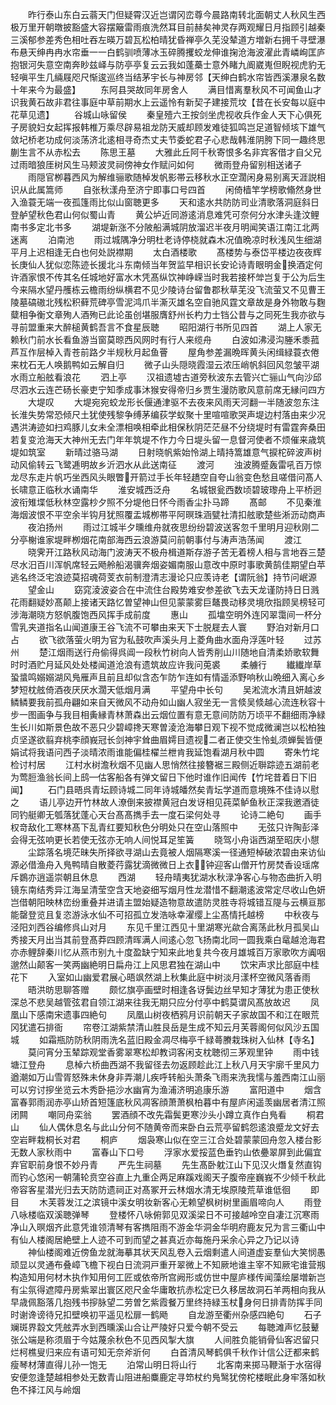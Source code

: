 <!-- { "loadSidebar": true } -->
　　昨行泰山东白云蓊天门但疑霄汉近岂谓冈峦尊今晨路南转北面朝丈人秋风生西极万里开朝暾披豁盛大容摆簸雷雨痕洗然耳目前赫矣神灵存两观耀日月指顾引越秦三溪郁参差秀色相吐吞左暎万碧瓦松柏晴犹昏禅亭久芜没辇道方増新右拥千寻壁瀑布悬天绅冉冉水帘垂一一白鹤驯喷薄冰玉碎腾攫蛟龙伸谁掬沧海波濯此青嶙峋匡庐抱银河失意空南奔眇兹峄与防亭亭复云云我如蓬蘽士意外睹九阍崴嵬但睨视虎豹无轻嗔平生几緉屐咫尺惭逡巡终当结茅宇长与神房邻【天绅白鹤水帘皆西溪瀑泉名数十年来今为最盛】
　　东阿县哭故同年房舍人
　　满目惜离羣秋风不可闻鱼山才识我黄石故非君往事庭中草前期水上云遥怜有新契子建接荒坟【昔在长安每以庭中花草见遗】
　　谷城山咏留侯
　　秦皇殪六王按剑坐虎视收兵作金人天下心俱死子房貌妇女起挥报韩椎万乘尽辟易祖龙防天威却顾发难徒狐鸣岂足道智倾垓下雄气敛圮桥老功成何淡荡济北逺相寻奇杰丈夫节委蛇君子心悲哉韩淮阴胯下同一趣终思蒯生言不从赤松去
　　陈思王墓
　　大雅此丘阿千秋寄恨多名非宾客借才自父兄过雨暗狼厓树风生马颊波灵祠傍神女作赋问如何
　　微雨登舟留别相送诸子
　　雨隠官栁暮西风为解维骊歌随棹发帆影帯云移秋水正空濶闲身易别离天涯説相识从此属篙师
　　自张秋漾舟至济宁即事口号四首
　　闲倚樯竿学榜歌翛然身世入渔蓑无端一夜孤篷雨比似山窗聴更多
　　天和逺水共防防司业清歌落洞庭斜日登舻望秋色君山何似蜀山青
　　黄公垆近同游逺消息难凭可奈何分水津头逢汶鲤南书多定北书多
　　湖堤新涨不分陂船满城阴放溜迟半夜月明闻笑语江南江北两迷离
　　泊南池
　　雨过城隅净分明杜老诗停桡就森木况值晩凉时秋浅风生细湖平月上迟相逢无白也何处説襟期
　　太白酒楼歌
　　髙楼势与泰岱平楼边夜夜辉长庚仙人犹似恋陈迹长援北斗东南倾当年贺监早相识长安论诗青眼明金换酒定何许酒家恨不传其名任城地好富水木凭髙纵饮神峥嵘当时我若接杯斚岂复于公为后生今来隔水望丹雘栋云檐雨纷纵横君不见少陵诗台留鲁郡秋草芜没飞流萤又不见曹王陵墓碻磝北残松积藓荒碑亭雪泥鸿爪半澌灭雄名空自驰风霆文章故是身外物敢与麴糵相争衡文章殉人酒殉已此论虽创堪服膺舒州长杓力士铛公昔与之同死生我亦欲与寻前盟重来大醉槌黄鹤吾言不食星辰聴
　　昭阳湖行书所见四首
　　湖上人家无赖秋门前水长看鱼游当窗莫晾西风网时有行人来缆舟
　　白波如沸浸沟塍禾黍菰芦互作层棹入青苍前路夕半规秋月起鱼罾
　　屋角参差漏晩晖黄头闲缉緑蓑衣倦来枕石无人唤鹅鸭如云解自归
　　微子山头隠晓霞湿云浓压峭帆斜回风忽皱平湖水雨立船舷看浪花
　　泗上亭
　　汉祖遗墟古道旁秋波东去管兴亡骊山气向沙邱尽泗水云连芒砀长豪吏宁知季成事沐猴安得帝归乡贾生漫防歌风意前席无縁问四方
　　大堤叹
　　大堤宛宛蛟龙形长偃通津驱不去夜来风雨天河翻一半随波忽东注长淮失势常恐倾尺土犹使残黎争缚茅编荻学蚁聚十里喧喧歌哭声堤边村落由来少况遇洪涛迹如扫鸡豚儿女未全漂相唤相牵此相保秋阴茫茫昼不分绕堤时有雷霆奔桑田若复变沧海天大神州无去门年年筑堤不作力今日堤头留一息督河使者不烦催来歳筑堤如筑室
　　新晴过骆马湖
　　日射晓帆紫始怜湖上晴持篙雄意气捩柁碎波声树动风偷转云飞鹭逓明故乡沂泗水从此送南征
　　渡河
　　浊波腾蹙轰雷吼百万惊龙尽东走片帆巧坐西风头眼瞥开箭过手长年轻趫空自夸山翁变色愁且嗟借问髙人长啸意正临秋水诵南华
　　淮安城西泛舟
　　名城银瓮西数顷碧玻瓈舟上平桥迥波衔雉堞低秋林空露杪夕照不分堤他日怀今雨香尘扑马蹄
　　髙邮
　　不见秦淮海烟波恨不平空余半钩月犹照覆盂城栁帯平阿暝珠涵甓社清扣舷歌楚些淅沥动商声
　　夜泊扬州
　　雨过江城半夕曛维舟就夜思纷纷碧波送客忽千里明月迎秋刚二分亭榭谁家堤畔栁烟花南部海西云浪游莫问前朝事付与涛声浩荡闻
　　渡江
　　晓霁开江路秋风动海门波涛天不极舟楫道斯存游子苦无着榜人相与言地吞三楚尽水汨百川浑帆席轻云飏舲船渴骥奔烟姿媚南服山意改中原时事歌黄鹄佳期望白苹逃名终泛宅浪迹莫招魂荷芰衣前制澄清志漫论只应羡诗老【谓阮翁】持节问岷源
　　望金山
　　窈窕淩波姿合在中流住台殿势难安参差欲飞去天龙谨防持日日溅花雨翻疑妙髙颠上接诸天路忆曽望神山但见蒙蒙雾巨鼇畏动移灵境欣指顾吴榜轻可涉海潮晓方怒帆腹饱西风挥手成前度
　　惠山
　　孤墖空明外连冈翠霭间一杯分雪乳夹道指名山闻道康王谷飞流不可攀由来天下士脱屣去人寰
　　野泊对新月口占
　　欲飞欲落萤火明为官为私鼓吹声溪头月上菱角曲水面舟浮莲叶轻
　　过苏州
　　楚江烟雨送行舟偷得呉阊一段秋竹树向人皆秀削山川随地自清柔娇歌软舞时时酒贮月延风处处楼闻道沧浪有遗筑故应许我问莵裘
　　柔艣行
　　纎纎岸草蛩螀鸣嫋嫋湖风鳬雁声且前且却似含态乍防乍连如有情遥添野响秋山晩细入离心乡梦短枕舷倚酒夜厌厌水濶天低烟月满
　　平望舟中长句
　　吴淞流水清且妍越波鳞鳞要我前孤舟翩如来自天微风不动舟如山幽人寂坐无一言倐吴倐越心流连秋容十步一图画争与我目相夤縁青林萧森出云烟位置有意无意间防防万顷平不翻细雨净緑生长川如斯景色故不恶只少碧嶂搀天寒曽淩沧海攀日观下视不觉成微澜岂以松柏独贞坚遂欲翦弃桃李顔峩冠长剑神宇耸曲眉嫮目遗视二者正使交生怜虬须蝉鬓皆便娟试将我语问西子淡晴浓雨谁能偏桂櫂兰枻肯我延饱看湖月秋中圆
　　寄朱竹垞检讨村居
　　江村水树澹秋烟不见幽人思悄然往接簪裾三殿侧近聨踪迹五湖前老为莺脰渔翁长间上鸱估客船各有弹文留日下他时谁作旧闻传【竹垞昔着日下旧闻】
　　石门县晤呉青坛顾诗城二同年诗城皤然矣青坛学道而意境殊不佳诗以慰之
　　语儿亭边开竹林故人潦倒来披襟黄冠白发讶相见莼菜鲈鱼秋正深我邀酒徒同钓艇卿无瓠落犹蓬心天台髙髙擕手去一度石梁何处寻
　　论诗二絶句
　　画手权竒敌化工寒林髙下乱青红要知秋色分明处只在空山落照中
　　无弦只许陶彭泽会得无弦响更长若使无弦亦无响人间悦耳足笙簧
　　晓驾小舟诣西湖至昭庆小憇
　　尘踪落名境茫昧失所择欲寻湖山去竟被人烟隔寒溪一径通短棹破浓碧由来访仙源必借渔舟入鳬鸭晴自散菱荇露犹滴微微日上衣钟迎客山僧开竹房焚香设瑶席斥鷃亦逍遥崇朝且休息
　　西湖
　　轻舟晴夷犹湖水秋渌净客心与物态曲折入明镜东南结秀异江海呈清莹空含天地姿细写烟月性龙潜惜不翻潮逺波常定尽收山色妍岂借朝阳映林峦纷重叠并进请主盟始疑造物意故遣防灵胜寺将城错互隄与云横亘那能罄登览且复恣游泳水仙不可招孤立发浩咏幸濯缨上尘髙情托越榜
　　中秋夜与泾阳刘西谷编修呉山对月
　　东见千里江西见十里湖寒光歘合离荡此秋月孤吴山秀接天月出当其前登髙莽四顾清晖满人间逺心忽飞扬南北同一圆我乘白鼋越沧海君亦赤鲤辞秦川忆从燕市别九十度盈缺宁知来此地复共今夜月雄城百万家歌吹方阗咽邈然山颠客一笑两幽絶明日扁舟江上风思君独在湖山中
　　饮宋声求比部庭中桂花下
　　入室如山幽爱君展心晤飒然湖上秋集此庭中树淡月漾杯空微风落香雨
　　晤洪昉思聊答赠
　　颇忆旗亭画壁时相逢各讶鬓边丝早知才薄犹为患正使秋深总不悲吴越管弦君自领江湖来往我无期只应分付亭中鹤莫谓风髙放故迟
　　凤凰山下感南宋遗事四絶句
　　凤凰山树夜栖鸦月识前朝天子家故国不和江在眼荒冈犹遣石排衙
　　帘卷江湖紫禁清山胜艮岳是生成不知云月芙蓉阁何似风沙五国城
　　如霜瓶防防秋阴雨洗名蓝旧殿金凋尽梅亭千緑蕚賸栽珠树入仙林【寺名】
　　莫问宵分玉辇踪观堂香雾翠寒松却教词客闲支枕聴彻三茅观里钟
　　雨中钱塘江登舟
　　息棹六桥曲西湖不我留径去勿返顾趁此江上秋八月天宇廓千里风力遒潮如万山雪胥怒殊未休身非弄潮儿疾呼转船头萧条飞雨来洗我懦与羞西南江山丽可以穷讨摉坐览云木秀卧挹沙水幽宵为渔浦济明追康乐游
　　富阳道中
　　烟含富春郭雨润赤亭山矫首短篷底秋风凋客顔萧萧枫柏暮中有屋庐闲遥羡幽居者清江照闭闗
　　嘲同舟栾翁
　　罢酒顔不改先霜鬓更寒沙头小蹲立真作白鳬看
　　桐君山
　　仙人偶休息名与此山分何不随黄帝而来卧白云荒亭留鹤怨逺浪蹙龙文好去空岩畔栽桐长对君
　　桐庐
　　烟袅寒山似在空三江合处碧蒙蒙回舟忽入楼台影无数人家秋雨中
　　富春山下口号
　　浮家水爱挼蓝色垂钓山依疉翠屏到此偏宜弃官职前身恨不妙丹青
　　严先生祠墓
　　先生髙卧躭江山下见汉火熸复然直钩而钓心悠闲一朝蒲轮贲空谷直上九重企两足麻蹊戏阁天子腹帝座巍峩不少倾千秋此帝容客星潜光归去天防防遗祠正对髙冢开云林烟水清无埃原陵荒草谁低徊
　　即目
　　木芙蓉发江之滨镜中溪女明妆新客心无赖望枫树树里画眉啼向人
　　雨登八咏楼临双溪聴弹琴
　　登楼怀八咏俯郭见双溪梁日不可接越呤空自凄江沉寒雨净山入暝烟齐此意凭谁领清琴有客擕阻雨不游金华洞金华明府鹿友兄为言三衢山中有仙人楼阁居絶壁上人迹不可到而望之甚真近亦每施丹采余心异之乃记以诗
　　神仙楼阁难近傍鱼龙就海摹其状天风乱卷入云烟剩遣人间道虚妄羣仙大笑悯愚顽显以灵通布叠嶂飞檐下视白日流洞戸重开翠微上不知厥地谁主宰不知厥宅谁营剏构造知用何材木执作知用何工匠或依帝所宫阙形或仿世中屋庐様传闻藻绘屡増新岂有尘氛得遮障丹房紫翠出寰区咫尺金华庸敢抗赤松定已久移居故洞石羊两相向我从早歳佩豁落几抱残书摉脉望二劳曽乞紫霞餐万里终持緑玉杖身何日排青防挥手同时谢谗谤待兄扣壁唤初平遥见松扉一鹤飏
　　自龙游至衢州杂感四絶句
　　石子斓斑界縠文凭舷弄水到西曛溪山合让严陵好只爱今朝不受云
　　每聴滩声忆鼓鼙张公端是称须眉于今姑蔑余秋色不见西风掣大旗
　　人间胜负能销骨仙客迟留只烂柯樵叟归来应有语可知无奈斧斨何
　　白首清风琴鹤俱千秋作计信公迂都来鹤瘦琴材薄直得儿孙一饱无
　　泊常山明日将山行
　　北客南来掷马鞭渐于水宿得安便忽逢楚越相参处无数青山阻进船麋鹿定寻笻杖约鳬鹥犹傍柁楼眠此身牢落如秋色不择江风与岭烟
